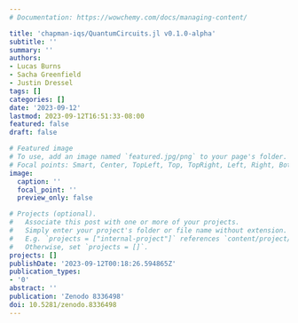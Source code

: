 ```yaml
---
# Documentation: https://wowchemy.com/docs/managing-content/

title: 'chapman-iqs/QuantumCircuits.jl v0.1.0-alpha'
subtitle: ''
summary: ''
authors:
- Lucas Burns
- Sacha Greenfield
- Justin Dressel
tags: []
categories: []
date: '2023-09-12'
lastmod: 2023-09-12T16:51:33-08:00
featured: false
draft: false

# Featured image
# To use, add an image named `featured.jpg/png` to your page's folder.
# Focal points: Smart, Center, TopLeft, Top, TopRight, Left, Right, BottomLeft, Bottom, BottomRight.
image:
  caption: ''
  focal_point: ''
  preview_only: false

# Projects (optional).
#   Associate this post with one or more of your projects.
#   Simply enter your project's folder or file name without extension.
#   E.g. `projects = ["internal-project"]` references `content/project/deep-learning/index.md`.
#   Otherwise, set `projects = []`.
projects: []
publishDate: '2023-09-12T00:18:26.594865Z'
publication_types:
- '0'
abstract: ''
publication: 'Zenodo 8336498'
doi: 10.5281/zenodo.8336498
---
```

